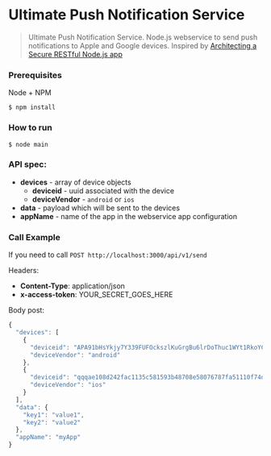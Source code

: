 Ultimate Push Notification Service
========

> Ultimate Push Notification Service. Node.js webservice to send push notifications to Apple and Google devices. Inspired by [Architecting a Secure RESTful Node.js app](http://thejackalofjavascript.com/architecting-a-restful-node-js-app/)

### Prerequisites

Node + NPM

```
$ npm install
```

### How to run

```
$ node main
```

### API spec:

* **devices** - array of device objects
  * **deviceid** - uuid associated with the device
  * **deviceVendor** - `android` or `ios`
* **data** - payload which will be sent to the devices
* **appName** - name of the app in the webservice app configuration

### Call Example

If you need to call `POST http://localhost:3000/api/v1/send`

Headers:

* **Content-Type**: application/json
* **x-access-token**: YOUR_SECRET_GOES_HERE

Body post:

```javascript
{
  "devices": [
    {
      "deviceid": "APA91bHsYkjy7Y339FUFOckszlKuGrgBu6lrDoThuc1WYt1RkoYCmoctWG9NIt2tED_eHeuW4L75Wgh2F3Euuymxo43wCGBroXNel4LNiCBx4_TNjC1n5BAWddYzjMXqT-R4LUBZ6OFSijSXXBecCfCQ9HSNz4dLuLMeHKJR6fpyJS-l0vRw2vQ",
      "deviceVendor": "android"
    },
    {
      "deviceid": "qqqae108d242fac1135c581593b48708e58076787fa51110f74d74eb13e6965b-R4LUBZ6OFSijSXXBecCfCQ9HSNz4dLuLMeHKJR6fpyJS-l0vRw2vQ",
      "deviceVendor": "ios"
    }
  ],
  "data": {
    "key1": "value1",
    "key2": "value2"
  },
  "appName": "myApp"
}
```
